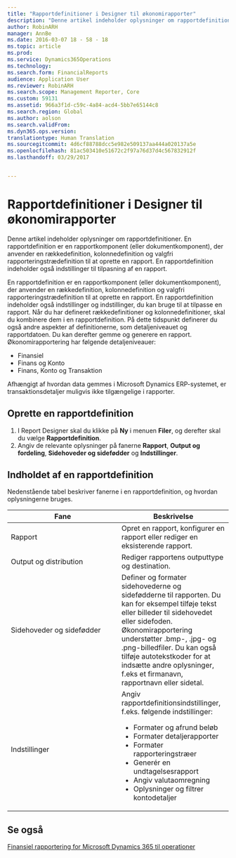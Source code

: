 ```yaml
---
title: "Rapportdefinitioner i Designer til økonomirapporter"
description: "Denne artikel indeholder oplysninger om rapportdefinitioner. En rapportdefinition er en rapportkomponent (eller dokumentkomponent), der anvender en rækkedefinition, kolonnedefinition og valgfri rapporteringstrædefinition til at oprette en rapport. En rapportdefinition indeholder også indstillinger til tilpasning af en rapport."
author: RobinARH
manager: AnnBe
ms.date: 2016-03-07 18 - 58 - 18
ms.topic: article
ms.prod: 
ms.service: Dynamics365Operations
ms.technology: 
ms.search.form: FinancialReports
audience: Application User
ms.reviewer: RobinARH
ms.search.scope: Management Reporter, Core
ms.custom: 59131
ms.assetid: 966a3f1d-c59c-4a84-acd4-5bb7e65144c8
ms.search.region: Global
ms.author: aolson
ms.search.validFrom: 
ms.dyn365.ops.version: 
translationtype: Human Translation
ms.sourcegitcommit: 4d6cf88788dcc5e982e509137aa444a020137a5e
ms.openlocfilehash: 81ac503410e51672c2f97a76d37d4c567832912f
ms.lasthandoff: 03/29/2017


---
```


# <a name="report-definitions-in-financial-report-designer"></a>Rapportdefinitioner i Designer til økonomirapporter

Denne artikel indeholder oplysninger om rapportdefinitioner. En rapportdefinition er en rapportkomponent (eller dokumentkomponent), der anvender en rækkedefinition, kolonnedefinition og valgfri rapporteringstrædefinition til at oprette en rapport. En rapportdefinition indeholder også indstillinger til tilpasning af en rapport. 

En rapportdefinition er en rapportkomponent (eller dokumentkomponent), der anvender en rækkedefinition, kolonnedefinition og valgfri rapporteringstrædefinition til at oprette en rapport. En rapportdefinition indeholder også indstillinger og indstillinger, du kan bruge til at tilpasse en rapport. Når du har defineret rækkedefinitioner og kolonnedefinitioner, skal du kombinere dem i en rapportdefinition. På dette tidspunkt definerer du også andre aspekter af definitionerne, som detaljeniveauet og rapportdatoen. Du kan derefter gemme og generere en rapport. Økonomirapportering har følgende detaljeniveauer:

-   Finansiel
-   Finans og Konto
-   Finans, Konto og Transaktion

Afhængigt af hvordan data gemmes i Microsoft Dynamics ERP-systemet, er transaktionsdetaljer muligvis ikke tilgængelige i rapporter.

## <a name="create-a-report-definition"></a>Oprette en rapportdefinition
1.  I Report Designer skal du klikke på **Ny** i menuen **Filer**, og derefter skal du vælge **Rapportdefinition**.
2.  Angiv de relevante oplysninger på fanerne **Rapport**, **Output og fordeling**, **Sidehoveder og sidefødder** og **Indstillinger**.

## <a name="contents-of-a-report-definition"></a>Indholdet af en rapportdefinition
Nedenstående tabel beskriver fanerne i en rapportdefinition, og hvordan oplysningerne bruges.

<table>
<colgroup>
<col width="50%" />
<col width="50%" />
</colgroup>
<thead>
<tr class="header">
<th>Fane</th>
<th>Beskrivelse</th>
</tr>
</thead>
<tbody>
<tr class="odd">
<td>Rapport</td>
<td>Opret en rapport, konfigurer en rapport eller rediger en eksisterende rapport.</td>
</tr>
<tr class="even">
<td>Output og distribution</td>
<td>Rediger rapportens outputtype og destination.</td>
</tr>
<tr class="odd">
<td>Sidehoveder og sidefødder</td>
<td>Definer og formater sidehovederne og sidefødderne til rapporten. Du kan for eksempel tilføje tekst eller billeder til sidehovedet eller sidefoden. Økonomirapportering understøtter .bmp-, .jpg- og .png-billedfiler. Du kan også tilføje autotekstkoder for at indsætte andre oplysninger, f.eks et firmanavn, rapportnavn eller sidetal.</td>
</tr>
<tr class="even">
<td>Indstillinger</td>
<td>Angiv rapportdefinitionsindstillinger, f.eks. følgende indstillinger:
<ul>
<li>Formater og afrund beløb</li>
<li>Formater detaljerapporter</li>
<li>Formater rapporteringstræer</li>
<li>Generér en undtagelsesrapport</li>
<li>Angiv valutaomregning</li>
<li>Oplysninger og filtrer kontodetaljer</li>
</ul></td>
</tr>
</tbody>
</table>



<a name="see-also"></a>Se også
--------

[Finansiel rapportering for Microsoft Dynamics 365 til operationer](financial-reporting-intro.md)


